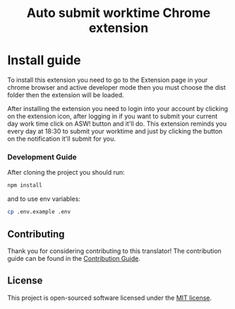 # <p align="center">Auto submit worktime Chrome extension</p>

# Install guide

To install this extension you need to go to the Extension page in your chrome browser and active developer mode then you must choose the dist folder then the extension will be loaded.

After installing the extension you need to login into your account by clicking on the extension icon, after logging in if you want to submit your current day work time click on ASW! button and it'll do. This extension reminds you every day at 18:30 to submit your worktime and just by clicking the button on the notification it'll submit for you.


### Development Guide

After cloning the project you should run:
```bash
npm install
```
and to use env variables:
```bash
cp .env.example .env
```

## Contributing

Thank you for considering contributing to this translator! The contribution guide can be found in the [Contribution Guide](CONTRIBUTING.md).

## License

This project is open-sourced software licensed under the [MIT license](LICENSE.md).